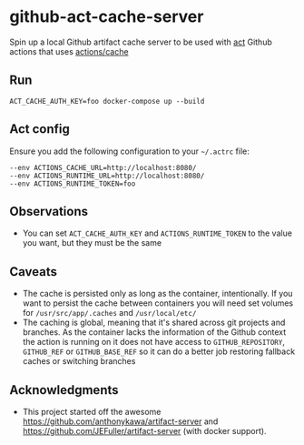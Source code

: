 # github-act-cache-server

Spin up a local Github artifact cache server to be used with [act](https://github.com/nektos/act) Github actions that uses [actions/cache](https://github.com/actions/cache)

## Run

`ACT_CACHE_AUTH_KEY=foo docker-compose up --build`

## Act config
Ensure you add the following configuration to your `~/.actrc` file:
````
--env ACTIONS_CACHE_URL=http://localhost:8080/
--env ACTIONS_RUNTIME_URL=http://localhost:8080/
--env ACTIONS_RUNTIME_TOKEN=foo
````

## Observations
- You can set `ACT_CACHE_AUTH_KEY` and `ACTIONS_RUNTIME_TOKEN` to the value you want, but they must be the same

## Caveats
- The cache is persisted only as long as the container, intentionally. If you want to persist the cache between containers you will need set volumes for `/usr/src/app/.caches` and `/usr/local/etc/`
- The caching is global, meaning that it's shared across git projects and branches. As the container lacks the information of the Github context the action is running on it does not have access to `GITHUB_REPOSITORY`, `GITHUB_REF` or `GITHUB_BASE_REF` so it can do a better job restoring fallback caches or switching branches

## Acknowledgments

- This project started off the awesome https://github.com/anthonykawa/artifact-server and https://github.com/JEFuller/artifact-server (with docker support). 
